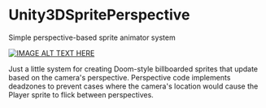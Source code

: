 # Unity3DSpritePerspective
Simple perspective-based sprite animator system

[![IMAGE ALT TEXT HERE](https://img.youtube.com/vi/9g2B7B2KuoI/0.jpg)](https://www.youtube.com/watch?v=9g2B7B2KuoI)

Just a little system for creating Doom-style billboarded sprites that update based on the camera's perspective.
Perspective code implements deadzones to prevent cases where the camera's location would cause the Player sprite to flick between perspectives.
